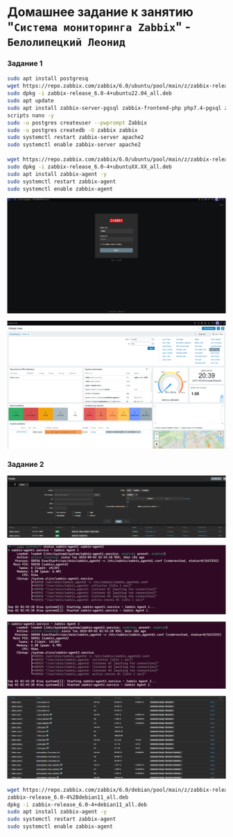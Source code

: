 # Домашнее задание к занятию "`Система мониторинга Zabbix`" - `Белолипецкий Леонид`



### Задание 1

```bash
sudo apt install postgresq
wget https://repo.zabbix.com/zabbix/6.0/ubuntu/pool/main/z/zabbix-release/zabbix-release_6.0-4+ubuntu22.04_all.deb
sudo dpkg -i zabbix-release_6.0-4+ubuntu22.04_all.deb
sudo apt update
sudo apt install zabbix-server-pgsql zabbix-frontend-php php7.4-pgsql zabbix-apache-conf zabbix-sql-
scripts nano -y
sudo -u postgres createuser --pwprompt Zabbix
sudo -u postgres createdb -O zabbix zabbix
sudo systemctl restart zabbix-server apache2
sudo systemctl enable zabbix-server apache2

wget https://repo.zabbix.com/zabbix/6.0/ubuntu/pool/main/z/zabbix-release/zabbix-release_6.0-4+ubuntu22.04_all.deb
sudo dpkg -i zabbix-release_6.0-4+ubuntuXX.XX_all.deb
sudo apt install zabbix-agent -y
sudo systemctl restart zabbix-agent
sudo systemctl enable zabbix-agent
```

![img](img/img1.png)

![img2](img/img2.png)

### Задание 2

![img](img/img3.png)

![img](img/img4.png)

![img](img/img5.png)

![img](img/img6.png)

```bash
wget https://repo.zabbix.com/zabbix/6.0/debian/pool/main/z/zabbix-release/
zabbix-release_6.0-4%2Bdebian11_all.deb 
dpkg -i zabbix-release_6.0-4+debian11_all.deb 
sudo apt install zabbix-agent -y
sudo systemctl restart zabbix-agent 
sudo systemctl enable zabbix-agent
```
